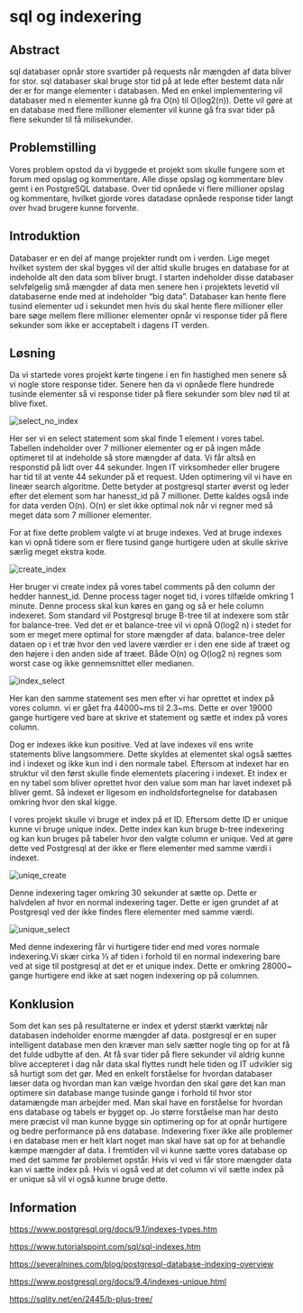 # sql og indexering

## Abstract
 
sql databaser opnår store svartider på requests når mængden af data bliver for stor. sql databaser skal bruge stor tid på at lede efter bestemt data når der er for mange elementer i databasen. Med en enkel implementering vil databaser med n elementer kunne gå fra O(n) til O(log2(n)). Dette vil gøre at en database med flere millioner elementer vil kunne gå fra svar tider på flere sekunder til få milisekunder.

## Problemstilling 
Vores problem opstod da vi byggede et projekt som skulle fungere som et forum med opslag og kommentare. Alle disse opslag og kommentare blev gemt i en PostgreSQL database. Over tid opnåede vi flere millioner opslag og kommentare, hvilket gjorde vores datadase opnåede response tider langt over hvad brugere kunne forvente. 


## Introduktion

Databaser er en del af mange projekter rundt om i verden. Lige meget hvilket system der skal bygges vil der altid skulle bruges en database for at indeholde alt den data som bliver brugt. I starten indeholder disse databaser selvfølgelig små mængder af data men senere hen i projektets levetid vil databaserne ende med at indeholder “big data”. 
Databaser kan hente flere tusind elementer ud i sekundet men hvis du skal hente flere millioner eller bare søge mellem flere millioner elementer opnår vi response tider på flere sekunder som ikke er acceptabelt i dagens IT verden. 


## Løsning

Da vi startede vores projekt kørte tingene i en fin hastighed men senere så vi nogle store response tider. Senere hen da vi opnåede flere hundrede tusinde elementer så vi response tider på flere sekunder som blev nød til at blive fixet.

![select_no_index](https://user-images.githubusercontent.com/14804228/49702445-6b922080-fbf8-11e8-973b-e43c90c18f0c.png)

Her ser vi en select statement som skal finde 1 element i vores tabel. Tabellen indeholder over 7 millioner elementer og er på ingen måde optimeret til at indeholde så store mængder af data.
Vi får altså en responstid på lidt over 44 sekunder. Ingen IT virksomheder eller brugere har tid til at vente 44 sekunder på et request. Uden optimering vil vi have en lineær search algoritme. Dette betyder at postgresql starter øverst og leder efter det element som har hanesst_id på 7 millioner. Dette kaldes også inde for data verden O(n). O(n) er slet ikke optimal nok når vi regner med så meget data som 7 millioner elementer.

For at fixe dette problem valgte vi at bruge indexes. Ved at bruge indexes kan vi opnå tidere som er flere tusind gange hurtigere uden at skulle skrive særlig meget ekstra kode.

![create_index](https://user-images.githubusercontent.com/14804228/49702466-9ed4af80-fbf8-11e8-8d31-396ce976bb1a.png)

Her bruger vi create index på vores tabel comments på den column der hedder hannest_id. Denne process tager noget tid, i vores tilfælde omkring 1 minute. Denne process skal kun køres en gang og så er hele column indexeret. Som standard vil Postgresql bruge B-tree til at indexere som står for balance-tree. Ved det er et balance-tree vil vi opnå O(log2 n) i stedet for som er meget mere optimal for store mængder af data. balance-tree deler dataen op i et træ hvor den ved lavere værdier er i den ene side af træet og den højere i den anden side af træet. Både O(n) og O(log2 n) regnes som worst case og ikke gennemsnittet eller medianen.

![index_select](https://user-images.githubusercontent.com/14804228/49702481-ccb9f400-fbf8-11e8-91ab-bf1355bf4055.png)

Her kan den samme statement ses men efter vi har oprettet et index på vores column. vi er gået fra 44000~ms til 2.3~ms. Dette er over 19000 gange hurtigere ved bare at skrive et statement og sætte et index på vores column.

Dog er indexes ikke kun positive. Ved at lave indexes vil ens write statements blive langsommere. Dette skyldes at elementet skal også sættes ind i indexet og ikke kun ind i den normale tabel. Eftersom at indexet har en struktur vil den først skulle finde elementets placering i indexet. 
Et index er en ny tabel som bliver oprettet hvor den value som man har lavet indexet på bliver gemt. Så indexet er ligesom en indholdsfortegnelse for databasen omkring hvor den skal kigge.

I vores projekt skulle vi bruge et index på et ID. Eftersom dette ID er unique kunne vi bruge unique index. 
Dette index kan kun bruge b-tree indexering og kan kun bruges på tabeler hvor den valgte column er unique. Ved at gøre dette ved Postgresql at der ikke er flere elementer med samme værdi i indexet.

![uniqe_create](https://user-images.githubusercontent.com/14804228/49702501-01c64680-fbf9-11e8-98b8-f405a14ceccd.png)

Denne indexering tager omkring 30 sekunder at sætte op. Dette er halvdelen af hvor en normal indexering tager. Dette er igen grundet af at Postgresql ved der ikke findes flere elementer med samme værdi. 

![unique_select](https://user-images.githubusercontent.com/14804228/49702506-10acf900-fbf9-11e8-95ff-c3954f0a6ec1.png)

Med denne indexering får vi hurtigere tider end med vores normale indexering.Vi skær cirka ⅓ af tiden i forhold til en normal indexering bare ved at sige til postgresql at det er et unique index. Dette er omkring 28000~ gange hurtigere end ikke at sæt nogen indexering op på columnen.


## Konklusion

Som det kan ses på resultaterne er index et yderst stærkt værktøj når databasen indeholder enorme mængder af data. postgresql er en super intelligent database men den kræver man selv sætter nogle ting op for at få det fulde udbytte af den. At få svar tider på flere sekunder vil aldrig kunne blive accepteret i dag når data skal flyttes rundt hele tiden og IT udvikler sig så hurtigt som det gør. Med en enkelt forståelse for hvordan databaser læser data og hvordan man kan vælge hvordan den skal gøre det kan man optimere sin database mange tusinde gange i forhold til hvor stor datamængde man arbejder med. 
Man skal have en forståelse for hvordan ens database og tabels er bygget op. Jo større forståelse man har desto mere præcist vil man kunne bygge sin optimering op for at opnår hurtigere og bedre performance på ens database.
Indexering fixer ikke alle problemer i en database men er helt klart noget man skal have sat op for at behandle kæmpe mængder af data.
I fremtiden vil vi kunne sætte vores database op med det samme før problemet opstår. Hvis vi ved vi får store mængder data kan vi sætte index på. Hvis vi også ved at det column vi vil sætte index på er unique så vil vi også kunne bruge dette.

## Information
https://www.postgresql.org/docs/9.1/indexes-types.htm

https://www.tutorialspoint.com/sql/sql-indexes.htm

https://severalnines.com/blog/postgresql-database-indexing-overview

https://www.postgresql.org/docs/9.4/indexes-unique.html

https://sqlity.net/en/2445/b-plus-tree/


